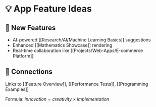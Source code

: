 # 💡 App Feature Ideas

## 🚀 New Features
- AI-powered [[Research/AI/Machine Learning Basics]] suggestions
- Enhanced [[Mathematics Showcase]] rendering
- Real-time collaboration like [[Projects/Web-Apps/E-commerce Platform]]

## 🔗 Connections
Links to [[Feature Overview]], [[Performance Tests]], [[Programming Examples]]

Formula: $innovation = creativity \times implementation$
